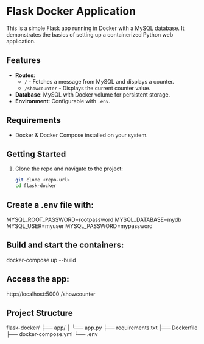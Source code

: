 # Flask Docker Application

This is a simple Flask app running in Docker with a MySQL database. It demonstrates the basics of setting up a containerized Python web application.

## Features
- **Routes**:
  - `/` - Fetches a message from MySQL and displays a counter.
  - `/showcounter` - Displays the current counter value.
- **Database**: MySQL with Docker volume for persistent storage.
- **Environment**: Configurable with `.env`.

## Requirements
- Docker & Docker Compose installed on your system.

## Getting Started
1. Clone the repo and navigate to the project:
   ```bash
   git clone <repo-url>
   cd flask-docker

## Create a .env file with:
MYSQL_ROOT_PASSWORD=rootpassword
MYSQL_DATABASE=mydb
MYSQL_USER=myuser
MYSQL_PASSWORD=mypassword

## Build and start the containers:
docker-compose up --build

## Access the app: 
http://localhost:5000
/showcounter

## Project Structure
flask-docker/
├── app/
│   └── app.py
├── requirements.txt
├── Dockerfile
├── docker-compose.yml
└── .env

